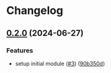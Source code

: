 # Changelog

## [0.2.0](https://github.com/hetznercloud/terraform-k8s-dev/compare/v0.1.0...v0.2.0) (2024-06-27)


### Features

* setup initial module ([#3](https://github.com/hetznercloud/terraform-k8s-dev/issues/3)) ([90b350d](https://github.com/hetznercloud/terraform-k8s-dev/commit/90b350d748048ecb99b28fe43af618c9f847ceb1))
